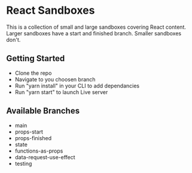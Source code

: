 # React Sandboxes
This is a collection of small and large sandboxes covering React content. Larger sandboxes have a start and finished branch. Smaller sandboxes don't.

## Getting Started

- Clone the repo
- Navigate to you choosen branch
- Run "yarn install" in your CLI to add dependancies 
- Run "yarn start" to launch Live server

## Available Branches 

- main
- props-start
- props-finished
- state
- functions-as-props
- data-request-use-effect
- testing


